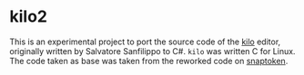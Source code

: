 # kilo2

This is an experimental project to port the source code of the [kilo](https://github.com/antirez/kilo) editor, originally written by Salvatore Sanfilippo to C#. `kilo` was
written C for Linux. The code taken as base was taken from the reworked code on
[snaptoken](https://github.com/snaptoken/kilo-src).

